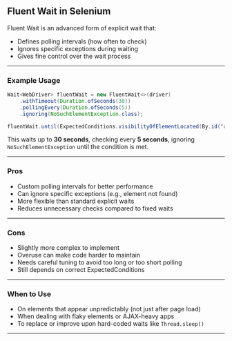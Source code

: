 ## Fluent Wait in Selenium

Fluent Wait is an advanced form of explicit wait that:

* Defines polling intervals (how often to check)
* Ignores specific exceptions during waiting
* Gives fine control over the wait process

---

### Example Usage

```java
Wait<WebDriver> fluentWait = new FluentWait<>(driver)
    .withTimeout(Duration.ofSeconds(30))
    .pollingEvery(Duration.ofSeconds(5))
    .ignoring(NoSuchElementException.class);

fluentWait.until(ExpectedConditions.visibilityOfElementLocated(By.id("username")));
```

This waits up to **30 seconds**, checking every **5 seconds**, ignoring `NoSuchElementException` until the condition is met.

---

### Pros

* Custom polling intervals for better performance
* Can ignore specific exceptions (e.g., element not found)
* More flexible than standard explicit waits
* Reduces unnecessary checks compared to fixed waits

---

### Cons

* Slightly more complex to implement
* Overuse can make code harder to maintain
* Needs careful tuning to avoid too long or too short polling
* Still depends on correct ExpectedConditions

---

### When to Use

* On elements that appear unpredictably (not just after page load)
* When dealing with flaky elements or AJAX-heavy apps
* To replace or improve upon hard-coded waits like `Thread.sleep()`

---

